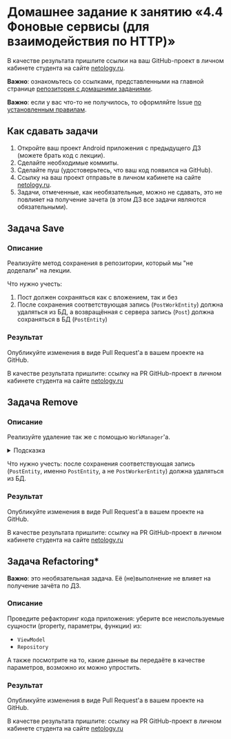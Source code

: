 # Домашнее задание к занятию «4.4 Фоновые сервисы (для взаимодействия по HTTP)»

В качестве результата пришлите ссылки на ваш GitHub-проект в личном кабинете студента на сайте [netology.ru](https://netology.ru).

**Важно**: ознакомьтесь со ссылками, представленными на главной странице [репозитория с домашними заданиями](../README.md).

**Важно**: если у вас что-то не получилось, то оформляйте Issue [по установленным правилам](../report-requirements.md).

## Как сдавать задачи

1. Откройте ваш проект Android приложения с предыдущего ДЗ (можете брать код с лекции).
1. Сделайте необходимые коммиты.
1. Сделайте пуш (удостоверьтесь, что ваш код появился на GitHub).
1. Ссылку на ваш проект отправьте в личном кабинете на сайте [netology.ru](https://netology.ru).
1. Задачи, отмеченные, как необязательные, можно не сдавать, это не повлияет на получение зачета (в этом ДЗ все задачи являются обязательными).

## Задача Save

### Описание

Реализуйте метод сохранения в репозитории, который мы "не доделали" на лекции.

Что нужно учесть:
1. Пост должен сохраняться как с вложением, так и без
1. После сохранения соответствующая запись (`PostWorkEntity`) должна удаляться из БД, а возвращённая с сервера запись (`Post`) должна сохраняться в БД (`PostEntity`)

### Результат

Опубликуйте изменения в виде Pull Request'а в вашем проекте на GitHub.

В качестве результата пришлите: ссылку на PR GitHub-проект в личном кабинете студента на сайте [netology.ru](https://netology.ru)

## Задача Remove

### Описание

Реализуйте удаление так же с помощью `WorkManager`'а.

<details>
<summary>Подсказка</summary>

Не нужно сохранять "задачу" в БД, достаточно передать с помощью `WorkRequest` `id` удаляемой записи.
</details>

Что нужно учесть: после сохранения соответствующая запись (`PostEntity`, именно `PostEntity`, а не `PostWorkerEntity`) должна удаляться из БД.

### Результат

Опубликуйте изменения в виде Pull Request'а в вашем проекте на GitHub.

В качестве результата пришлите: ссылку на PR GitHub-проект в личном кабинете студента на сайте [netology.ru](https://netology.ru)

## Задача Refactoring*

**Важно**: это необязательная задача. Её (не)выполнение не влияет на получение зачёта по ДЗ.

### Описание

Проведите рефакторинг кода приложения: уберите все неиспользуемые сущности (property, параметры, функции) из:
* `ViewModel`
* `Repository`

А также посмотрите на то, какие данные вы передаёте в качестве параметров, возможно их можно упростить.

### Результат

Опубликуйте изменения в виде Pull Request'а в вашем проекте на GitHub.

В качестве результата пришлите: ссылку на PR GitHub-проект в личном кабинете студента на сайте [netology.ru](https://netology.ru)

